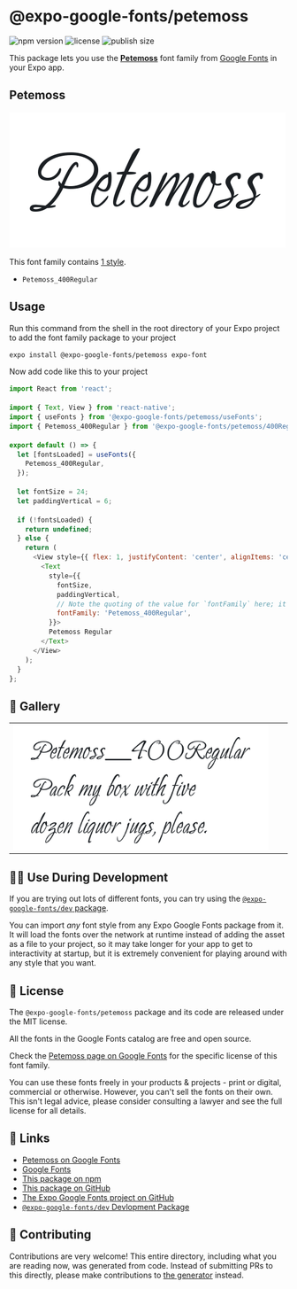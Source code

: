 # @expo-google-fonts/petemoss

![npm version](https://flat.badgen.net/npm/v/@expo-google-fonts/petemoss)
![license](https://flat.badgen.net/github/license/expo/google-fonts)
![publish size](https://flat.badgen.net/packagephobia/install/@expo-google-fonts/petemoss)

This package lets you use the [**Petemoss**](https://fonts.google.com/specimen/Petemoss) font family from [Google Fonts](https://fonts.google.com/) in your Expo app.

## Petemoss

![Petemoss](./font-family.png)

This font family contains [1 style](#-gallery).

- `Petemoss_400Regular`

## Usage

Run this command from the shell in the root directory of your Expo project to add the font family package to your project
```sh
expo install @expo-google-fonts/petemoss expo-font
```

Now add code like this to your project
```js
import React from 'react';

import { Text, View } from 'react-native';
import { useFonts } from '@expo-google-fonts/petemoss/useFonts';
import { Petemoss_400Regular } from '@expo-google-fonts/petemoss/400Regular';

export default () => {
  let [fontsLoaded] = useFonts({
    Petemoss_400Regular,
  });

  let fontSize = 24;
  let paddingVertical = 6;

  if (!fontsLoaded) {
    return undefined;
  } else {
    return (
      <View style={{ flex: 1, justifyContent: 'center', alignItems: 'center' }}>
        <Text
          style={{
            fontSize,
            paddingVertical,
            // Note the quoting of the value for `fontFamily` here; it expects a string!
            fontFamily: 'Petemoss_400Regular',
          }}>
          Petemoss Regular
        </Text>
      </View>
    );
  }
};

```

## 🔡 Gallery


||||
|-|-|-|
|![Petemoss_400Regular](.//400Regular/Petemoss_400Regular.ttf.png)||||


## 👩‍💻 Use During Development

If you are trying out lots of different fonts, you can try using the [`@expo-google-fonts/dev` package](https://github.com/expo/google-fonts/tree/master/font-packages/dev#readme).

You can import *any* font style from any Expo Google Fonts package from it. It will load the fonts
over the network at runtime instead of adding the asset as a file to your project, so it may take longer
for your app to get to interactivity at startup, but it is extremely convenient
for playing around with any style that you want.

## 📖 License

The `@expo-google-fonts/petemoss` package and its code are released under the MIT license.

All the fonts in the Google Fonts catalog are free and open source.

Check the [Petemoss page on Google Fonts](https://fonts.google.com/specimen/Petemoss) for the specific license of this font family.

You can use these fonts freely in your products & projects - print or digital, commercial or otherwise. However, you can't sell the fonts on their own. This isn't legal advice, please consider consulting a lawyer and see the full license for all details.

## 🔗 Links

- [Petemoss on Google Fonts](https://fonts.google.com/specimen/Petemoss)
- [Google Fonts](https://fonts.google.com/)
- [This package on npm](https://www.npmjs.com/package/@expo-google-fonts/petemoss)
- [This package on GitHub](https://github.com/expo/google-fonts/tree/master/font-packages/petemoss)
- [The Expo Google Fonts project on GitHub](https://github.com/expo/google-fonts)
- [`@expo-google-fonts/dev` Devlopment Package](https://github.com/expo/google-fonts/tree/master/font-packages/dev)

## 🤝 Contributing

Contributions are very welcome! This entire directory, including what you are reading now, was generated from code. Instead of submitting PRs to this directly, please make contributions to [the generator](https://github.com/expo/google-fonts/tree/master/packages/generator) instead.
